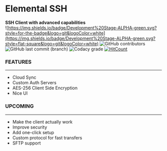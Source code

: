 # Elemental SSH
**SSH Client with advanced capabilities**
<br>![https://img.shields.io/badge/Development%20Stage-ALPHA-green.svg?style=for-the-badge&logo=git&logoColor=white](https://img.shields.io/badge/Development%20Stage-ALPHA-green.svg?style=flat-square&logo=git&logoColor=white)
![GitHub contributors](https://img.shields.io/github/contributors/bluskript/elemental-ssh.svg?style=flat-square) ![GitHub last commit (branch)](https://img.shields.io/github/last-commit/bluskript/elemental-ssh/master.svg?style=flat-square) ![Codacy grade](https://img.shields.io/codacy/grade/36b126eddace4400ab7577e81d870752.svg?style=flat-square) [![HitCount](http://hits.dwyl.io/bluskript/elemental-ssh.svg)](http://hits.dwyl.io/bluskript/elemental-ssh)
### FEATURES
---
 - Cloud Sync
 - Custom Auth Servers
 - AES-256 Client Side Encryption
 - Nice UI

### UPCOMING
---
 - Make the client actually work
 - Improve security
 - Add one-click setup
 - Custom protocol for fast transfers
 - SFTP support